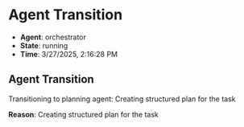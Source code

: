 # Agent Transition

- **Agent**: orchestrator
- **State**: running
- **Time**: 3/27/2025, 2:16:28 PM

## Agent Transition

Transitioning to planning agent: Creating structured plan for the task

**Reason**: Creating structured plan for the task

